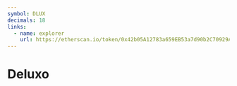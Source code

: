 ```yaml
---
symbol: DLUX
decimals: 18
links:
  - name: explorer
    url: https://etherscan.io/token/0x42b05A12783a659EB53a7d90b2C70929AF96Ad71
---
```


# Deluxo
